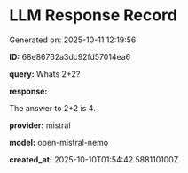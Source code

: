 # LLM Response Record

Generated on: 2025-10-11 12:19:56

**ID:** 68e86762a3dc92fd57014ea6

**query:** Whats 2+2?

**response:**

The answer to 2+2 is 4.

**provider:** mistral

**model:** open-mistral-nemo

**created_at:** 2025-10-10T01:54:42.588110100Z


